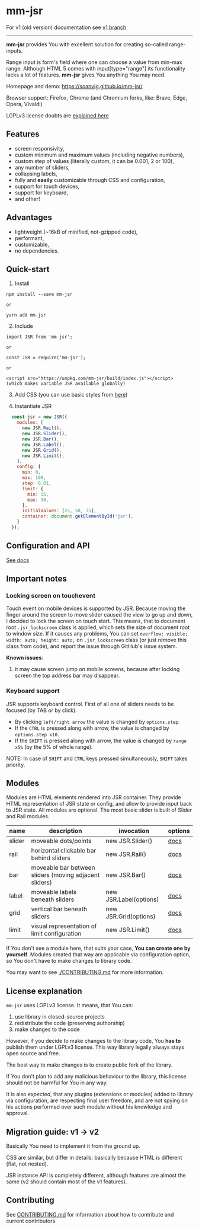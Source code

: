 # mm-jsr

For v1 (old version) documentation see [v1 branch](https://github.com/soanvig/mm-jsr/tree/v1)

---

**mm-jsr** provides You with excellent solution for creating so-called range-inputs.

Range input is form's field where one can choose a value from min-max range.
Although HTML 5 comes with input[type="range"] its functionality lacks a lot of features.
**mm-jsr** gives You anything You may need.

Homepage and demo: https://soanvig.github.io/mm-jsr/

Browser support: Firefox, Chrome (and Chromium forks, like: Brave, Edge, Opera, Vivaldi)

LGPLv3 license doubts are [explained here](#license-explanation)

## Features

- screen responsivity,
- custom minimum and maximum values (including negative numbers),
- custom step of values (literally custom, it can be 0.001, 2 or 100),
- any number of sliders,
- collapsing labels,
- fully and **easily** customizable through CSS and configuration,
- support for touch devices,
- support for keyboard,
- and other!

## Advantages

- lightweight (~16kB of minified, not-gzipped code),
- performant,
- customizable,
- no dependencies.

## Quick-start

1. Install

  ```
  npm install --save mm-jsr

  or

  yarn add mm-jsr
  ```

2. Include

  ```
  import JSR from 'mm-jsr';
  
  or

  const JSR = require('mm-jsr');

  or

  <script src="https://unpkg.com/mm-jsr/build/index.js"></script>
  (which makes variable JSR available globally)
  ```

3. Add CSS (you can use basic styles from [here](https://github.com/soanvig/mm-jsr/blob/master/packages/mm-jsr/styles.css))

4. Instantiate JSR

  ```js
    const jsr = new JSR({
      modules: [
        new JSR.Rail(),
        new JSR.Slider(),
        new JSR.Bar(),
        new JSR.Label(),
        new JSR.Grid(),
        new JSR.Limit(),
      ],
      config: {
        min: 0,
        max: 100,
        step: 0.01,
        limit: {
          min: 15,
          max: 90,
        },
        initialValues: [25, 50, 75],
        container: document.getElementById('jsr'),
      }
    });
  ```

## Configuration and API

[See docs](https://soanvig.github.io/mm-jsr/api/index.html)

## Important notes

### Locking screen on touchevent

Touch event on mobile devices is supported by JSR. Because moving the finger around the screen to move slider caused the view to go up and down, I decided to lock the screen on touch start. This means, that to document root `.jsr_lockscreen` class is applied, which sets the size of document root to window size. If it causes any problems, You can set `overflow: visible; width: auto; height: auto;` on `.jsr_lockscreen` class (or just remove this class from code), and report the issue through GitHub's issue system.

**Known issues**:
1. it may cause screen jump on mobile screens, because after locking screen the top address bar may disappear.

### Keyboard support

JSR supports keyboard control. First of all one of sliders needs to be focused (by TAB or by click).

- By clicking `left/right arrow` the value is changed by `options.step`.
- If the `CTRL` is pressed along with arrow, the value is changed by `options.step x10`.
- If the `SHIFT` is pressed along with arrow, the value is changed by `range x5%` (by the 5% of whole range).

NOTE: In case of `SHIFT` and `CTRL` keys pressed simultaneously, `SHIFT` takes priority.

## Modules

Modules are HTML elements rendered into JSR container.
They provide HTML representation of JSR state or config, and allow to provide input back to JSR state.
All modules are optional. The most basic slider is built of Slider and Rail modules.

name | description | invocation | options
--- | --- | --- | ---
slider | moveable dots/points | new JSR.Slider() | [docs](https://soanvig.github.io/mm-jsr/api/classes/moduleslider.html)
rail | horizontal clickable bar behind sliders | new JSR.Rail() | [docs](https://soanvig.github.io/mm-jsr/api/classes/modulerail.html)
bar | moveable bar between sliders (moving adjacent sliders) | new JSR.Bar() | [docs](https://soanvig.github.io/mm-jsr/api/classes/modulebar.html)
label | moveable labels beneath sliders  | new JSR.Label(options) | [docs](https://soanvig.github.io/mm-jsr/api/classes/modulelabel.html)
grid | vertical bar beneath sliders | new JSR.Grid(options) | [docs](https://soanvig.github.io/mm-jsr/api/classes/modulegrid.html)
limit | visual representation of limit configuration | new JSR.Limit() | [docs](https://soanvig.github.io/mm-jsr/api/classes/modulelabel.html)

If You don't see a module here, that suits your case, **You can create one by yourself**.
Modules created that way are applicable via configuration option, so You don't have to make changes to library code.

You may want to see [./CONTRIBUTING.md](./CONTRIBUTING.md#creating-new-modules) for more information.

## License explanation

`mm-jsr` uses LGPLv3 license. It means, that You can:

1. use library in closed-source projects
2. redistribute the code (preserving authorship)
3. make changes to the code

However, if you decide to make changes to the library code, You **has to** publish them under LGPLv3 license.
This way library legally always stays open source and free.

The best way to make changes is to create public fork of the library.

If You don't plan to add any malicious behaviour to the library, this license should not be harmful for You in any way.

It is also *expected*, that any plugins (extensions or modules) added to library via configuration, are respecting final user freedom,
and are not spying on his actions performed over such module without his knowledge and approval.

## Migration guide: v1 -> v2

Basically You need to implement it from the ground up.

CSS are similar, but differ in details: basically because HTML is different (flat, not nested).

JSR instance API is completely different, although features are almost the same (v2 should contain most of the v1 features).

## Contributing

See [CONTRIBUTING.md](./CONTRIBUTING.md) for information about how to contribute and current contributors.

